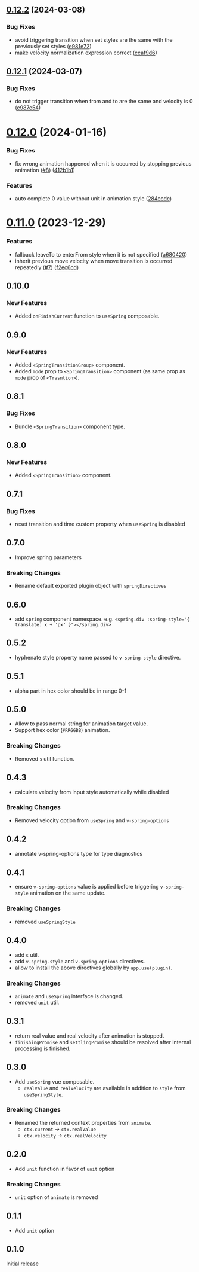 ## [0.12.2](https://github.com/ktsn/css-spring-animation/compare/v0.12.1...v0.12.2) (2024-03-08)


### Bug Fixes

* avoid triggering transition when set styles are the same with the previously set styles ([e981e72](https://github.com/ktsn/css-spring-animation/commit/e981e720d02d1939b90c4dcee054d32ed42e6f13))
* make velocity normalization expression correct ([ccaf9d6](https://github.com/ktsn/css-spring-animation/commit/ccaf9d61210e2081cb4505345d94b96d930860c1))



## [0.12.1](https://github.com/ktsn/css-spring-animation/compare/v0.12.0...v0.12.1) (2024-03-07)


### Bug Fixes

* do not trigger transition when from and to are the same and velocity is 0 ([e987e54](https://github.com/ktsn/css-spring-animation/commit/e987e54858c30c709818d567c147fe7bee4e94c0))



# [0.12.0](https://github.com/ktsn/css-spring-animation/compare/v0.11.0...v0.12.0) (2024-01-16)


### Bug Fixes

* fix wrong animation happened when it is occurred by stopping previous animation ([#8](https://github.com/ktsn/css-spring-animation/issues/8)) ([412b1b1](https://github.com/ktsn/css-spring-animation/commit/412b1b11aa239be973bcb7e9a16834b617e633ac))


### Features

* auto complete 0 value without unit in animation style ([284ecdc](https://github.com/ktsn/css-spring-animation/commit/284ecdc786cfd9acd81a77c7c577377a22d68b68))



# [0.11.0](https://github.com/ktsn/css-spring-animation/compare/v0.10.0...v0.11.0) (2023-12-29)

### Features

- fallback leaveTo to enterFrom style when it is not specified ([a680420](https://github.com/ktsn/css-spring-animation/commit/a680420c781f9b10fa3a20f8f51180b9449e5979))
- inherit previous move velocity when move transition is occurred repeatedly ([#7](https://github.com/ktsn/css-spring-animation/issues/7)) ([f2ec6cd](https://github.com/ktsn/css-spring-animation/commit/f2ec6cd75115d3c9e7372e53609c5bbd250a573d))

## 0.10.0

### New Features

- Added `onFinishCurrent` function to `useSpring` composable.

## 0.9.0

### New Features

- Added `<SpringTransitionGroup>` component.
- Added `mode` prop to `<SpringTransition>` component (as same prop as `mode` prop of `<Trasntion>`).

## 0.8.1

### Bug Fixes

- Bundle `<SpringTransition>` component type.

## 0.8.0

### New Features

- Added `<SpringTransition>` component.

## 0.7.1

### Bug Fixes

- reset transition and time custom property when `useSpring` is disabled

## 0.7.0

- Improve spring parameters

### Breaking Changes

- Rename default exported plugin object with `springDirectives`

## 0.6.0

- add `spring` component namespace. e.g. `<spring.div :spring-style="{ translate: x + 'px' }"></spring.div>`

## 0.5.2

- hyphenate style property name passed to `v-spring-style` directive.

## 0.5.1

- alpha part in hex color should be in range 0-1

## 0.5.0

- Allow to pass normal string for animation target value.
- Support hex color (`#RRGGBB`) animation.

### Breaking Changes

- Removed `s` util function.

## 0.4.3

- calculate velocity from input style automatically while disabled

### Breaking Changes

- Removed velocity option from `useSpring` and `v-spring-options`

## 0.4.2

- annotate v-spring-options type for type diagnostics

## 0.4.1

- ensure `v-spring-options` value is applied before triggering `v-spring-style` animation on the same update.

### Breaking Changes

- removed `useSpringStyle`

## 0.4.0

- add `s` util.
- add `v-spring-style` and `v-spring-options` directives.
- allow to install the above directives globally by `app.use(plugin)`.

### Breaking Changes

- `animate` and `useSpring` interface is changed.
- removed `unit` util.

## 0.3.1

- return real value and real velocity after animation is stopped.
- `finishingPromise` and `settlingPromise` should be resolved after internal processing is finished.

## 0.3.0

- Add `useSpring` vue composable.
  - `realValue` and `realVelocity` are available in addition to `style` from `useSpringStyle`.

### Breaking Changes

- Renamed the returned context properties from `animate`.
  - `ctx.current` -> `ctx.realValue`
  - `ctx.velocity` -> `ctx.realVelocity`

## 0.2.0

- Add `unit` function in favor of `unit` option

### Breaking Changes

- `unit` option of `animate` is removed

## 0.1.1

- Add `unit` option

## 0.1.0

Initial release
